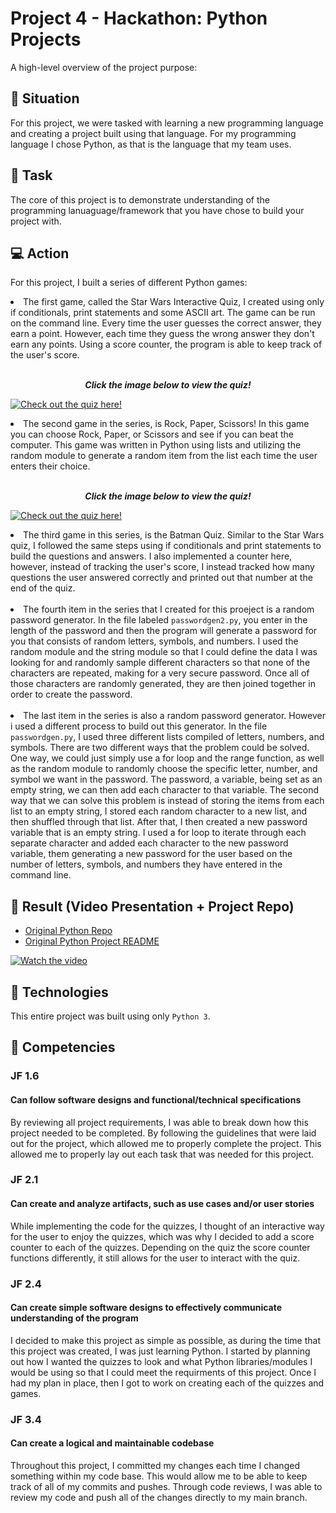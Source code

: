 # Project 4 - Hackathon: Python Projects 

A high-level overview of the project purpose:

## :memo: Situation

For this project, we were tasked with learning a new programming language and creating a project built using that language. For my programming language I chose Python, as that is the language that my team uses. 

## :pushpin: Task 

The core of this project is to demonstrate understanding of the programming lanuaguage/framework that you have chose to build your project with. 

## :computer: Action 

For this project, I built a series of different Python games:

<li>The first game, called the Star Wars Interactive Quiz, I created using only if conditionals, print statements and some ASCII art. The game can be run on the command line. Every time the user guesses the correct answer, they earn a point. However, each time they guess the wrong answer they don't earn any points. Using a score counter, the program is able to keep track of the user's score.
</li>
<br> 
<p align="center"><b><i>Click the image below to view the quiz!</i></b></p>

[![Check out the quiz here!](https://i.imgur.com/anSx3Uy.png)](https://github.com/krystallopez/kl-portfolio/blob/main/Module%20Projects/python_projects/starwarsquiz.py)
<br>

<li>The second game in the series, is Rock, Paper, Scissors! In this game you can choose Rock, Paper, or Scissors and see if you can beat the computer. This game was written in Python using lists and utilizing the random module to generate a random item from the list each time the user enters their choice. </li>
<br>

<p align="center"><b><i>Click the image below to view the quiz!</i></b></p>

[![Check out the quiz here!](https://i.imgur.com/C3yoane.png)](https://github.com/krystallopez/python-projects/blob/main/batmanquiz.py)
<br>

<li> The third game in this series, is the Batman Quiz. Similar to the Star Wars quiz, I followed the same steps using if conditionals and print statements to build the questions and answers. I also implemented a counter here, however, instead of tracking the user's score, I instead tracked how many questions the user answered correctly and printed out that number at the end of the quiz.</li>
<br>

<li> The fourth item in the series that I created for this proeject is a random password generator. In the file labeled <code>passwordgen2.py</code>, you enter in the length of the password and then the program will generate a password for you that consists of random letters, symbols, and numbers. I used the random module and the string module so that I could define the data I was looking for and randomly sample different characters so that none of the characters are repeated, making for a very secure password. Once all of those characters are randomly generated, they are then joined together in order to create the password. 
</li>
<br>

<li> The last item in the series is also a random password generator. However i used a different process to build out this generator. In the file <code>passwordgen.py</code>, I used three different lists compiled of letters, numbers, and symbols. There are two different ways that the problem could be solved. One way, we could just simply use a for loop and the range function, as well as the random module to randomly choose the specific letter, number, and symbol we want in the password. The password, a variable, being set as an empty string, we can then add each character to that variable. The second way that we can solve this problem is instead of storing the items from each list to an empty string, I stored each random character to a new list, and then shuffled through that list. After that, I then created a new password variable that is an empty string. I used a for loop to iterate through each separate character and added each character to the new password variable, them generating a new password for the user based on the number of letters, symbols, and numbers they have entered in the command line.
</li>



## :movie_camera: Result (Video Presentation + Project Repo) 

- [Original Python Repo](https://github.com/krystallopez/python-projects)
- [Original Python Project README](https://github.com/krystallopez/python-projects/blob/main/README.md)

[![Watch the video](https://i.imgur.com/14fpFtm.png)](https://www.youtube.com/watch?v=O_lS1W7XlJA)

## :floppy_disk: Technologies

This entire project was built using only <code>Python 3</code>. 

## :book: Competencies

### JF 1.6

#### Can follow software designs and functional/technical specifications

By reviewing all project requirements, I was able to break down how this project needed to be completed. By following the guidelines that were laid out for the project, which allowed me to properly complete the project. This allowed me to properly lay out each task that was needed for this project. 


### JF 2.1

#### Can create and analyze artifacts, such as use cases and/or user stories

While implementing the code for the quizzes, I thought of an interactive way for the user to enjoy the quizzes, which was why I decided to add a score counter to each of the quizzes. Depending on the quiz the score counter functions differently, it still allows for the user to interact with the quiz. 

### JF 2.4

#### Can create simple software designs to effectively communicate understanding of the program

I decided to make this project as simple as possible, as during the time that this project was created, I was just learning Python. I started by planning out how I wanted the quizzes to look and what Python libraries/modules I would be using so that I could meet the requirments of this project. Once I had my plan in place, then I got to work on creating each of the quizzes and games. 

### JF 3.4

#### Can create a logical and maintainable codebase

Throughout this project, I committed my changes each time I changed something within my code base. This would allow me to be able to keep track of all of my commits and pushes. Through code reviews, I was able to review my code and push all of the changes directly to my main branch.